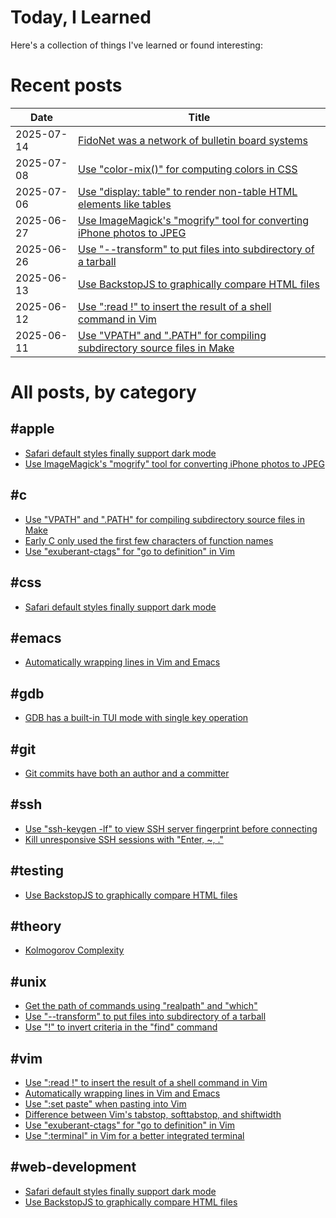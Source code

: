 # Today, I Learned
Here's a collection of things I've learned or found interesting:

# Recent posts
| Date | Title |
|---|---|
| 2025-07-14 | [FidoNet was a network of bulletin board systems](https://jaredkrinke.github.io/til/fidonet.html) |
| 2025-07-08 | [Use "color-mix()" for computing colors in CSS](https://jaredkrinke.github.io/til/css-color-mixing.md.html) |
| 2025-07-06 | [Use "display: table" to render non-table HTML elements like tables](https://jaredkrinke.github.io/til/css-display-table.html) |
| 2025-06-27 | [Use ImageMagick's "mogrify" tool for converting iPhone photos to JPEG](https://jaredkrinke.github.io/til/convert-iphone-photos-to-jpg.html) |
| 2025-06-26 | [Use "--transform" to put files into subdirectory of a tarball](https://jaredkrinke.github.io/til/tar-into-subdir.html) |
| 2025-06-13 | [Use BackstopJS to graphically compare HTML files](https://jaredkrinke.github.io/til/graphically-compare-html-files.html) |
| 2025-06-12 | [Use ":read !" to insert the result of a shell command in Vim](https://jaredkrinke.github.io/til/vim-read-shell-cmd.html) |
| 2025-06-11 | [Use "VPATH" and ".PATH" for compiling subdirectory source files in Make](https://jaredkrinke.github.io/til/subdir-source-and-make.html) |

# All posts, by category

## #apple
* [Safari default styles finally support dark mode](https://jaredkrinke.github.io/til/ios-dark-mode-links-fixed.html)
* [Use ImageMagick's "mogrify" tool for converting iPhone photos to JPEG](https://jaredkrinke.github.io/til/convert-iphone-photos-to-jpg.html)

## #c
* [Use "VPATH" and ".PATH" for compiling subdirectory source files in Make](https://jaredkrinke.github.io/til/subdir-source-and-make.html)
* [Early C only used the first few characters of function names](https://jaredkrinke.github.io/til/early-c-id-limites.html)
* [Use "exuberant-ctags" for "go to definition" in Vim](https://jaredkrinke.github.io/til/vim-code-indexing.html)

## #css
* [Safari default styles finally support dark mode](https://jaredkrinke.github.io/til/ios-dark-mode-links-fixed.html)

## #emacs
* [Automatically wrapping lines in Vim and Emacs](https://jaredkrinke.github.io/til/wrap-lines-vim-emacs.html)

## #gdb
* [GDB has a built-in TUI mode with single key operation](https://jaredkrinke.github.io/til/gdb-tui-single-key.html)

## #git
* [Git commits have both an author and a committer](https://jaredkrinke.github.io/til/git-commit-vs-author.html)

## #ssh
* [Use "ssh-keygen -lf" to view SSH server fingerprint before connecting](https://jaredkrinke.github.io/til/show-ssh-fingerprint.html)
* [Kill unresponsive SSH sessions with "Enter, ~, ."](https://jaredkrinke.github.io/til/kill-unresponsive-ssh.html)

## #testing
* [Use BackstopJS to graphically compare HTML files](https://jaredkrinke.github.io/til/graphically-compare-html-files.html)

## #theory
* [Kolmogorov Complexity](https://jaredkrinke.github.io/til/kolmogorov-complexity.html)

## #unix
* [Get the path of commands using "realpath" and "which"](https://jaredkrinke.github.io/til/absolute-path-of-command.html)
* [Use "--transform" to put files into subdirectory of a tarball](https://jaredkrinke.github.io/til/tar-into-subdir.html)
* [Use "!" to invert criteria in the "find" command](https://jaredkrinke.github.io/til/inverting-find-criteria.html)

## #vim
* [Use ":read !" to insert the result of a shell command in Vim](https://jaredkrinke.github.io/til/vim-read-shell-cmd.html)
* [Automatically wrapping lines in Vim and Emacs](https://jaredkrinke.github.io/til/wrap-lines-vim-emacs.html)
* [Use ":set paste" when pasting into Vim](https://jaredkrinke.github.io/til/vim-paste-mode.html)
* [Difference between Vim's tabstop, softtabstop, and shiftwidth](https://jaredkrinke.github.io/til/vim-indentation.html)
* [Use "exuberant-ctags" for "go to definition" in Vim](https://jaredkrinke.github.io/til/vim-code-indexing.html)
* [Use ":terminal" in Vim for a better integrated terminal](https://jaredkrinke.github.io/til/vim-terminal.html)

## #web-development
* [Safari default styles finally support dark mode](https://jaredkrinke.github.io/til/ios-dark-mode-links-fixed.html)
* [Use BackstopJS to graphically compare HTML files](https://jaredkrinke.github.io/til/graphically-compare-html-files.html)

